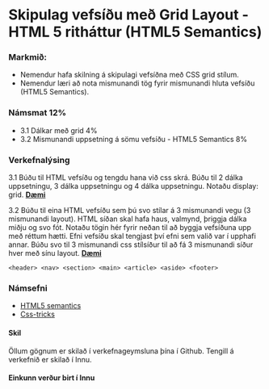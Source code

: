 # Skipulag vefsíðu með Grid Layout - HTML 5 ritháttur (HTML5 Semantics)

### Markmið:

- Nemendur hafa skilning á skipulagi vefsíðna með CSS grid stílum.
- Nemendur læri að nota mismunandi tög fyrir mismunandi hluta vefsíðu (HTML5 Semantics).

### Námsmat 12%

- 3.1 Dálkar með grid 4% 
- 3.2 Mismunandi uppsetning á sömu vefsíðu - HTML5 Semantics 8%

### Verkefnalýsing

3.1 Búðu til HTML vefsíðu og tengdu hana við css skrá.  Búðu til 2 dálka uppsetningu, 3 dálka uppsetningu og 4 dálka uppsetningu.  Notaðu display: grid. [**Dæmi**](https://github.com/vefgrunnur/23-verkefni-s1/blob/main/Verkefni-3/Namsefni-3/verk3_sd.pdf)

3.2 Búðu til eina HTML vefsíðu sem þú svo stílar á 3 mismunandi vegu (3 mismunandi layout).  HTML síðan skal hafa haus, valmynd, þriggja dálka miðju og svo fót.  Notaðu tögin hér fyrir neðan til að byggja vefsíðuna upp með réttum hætti.  Efni vefsíðu skal tengjast því efni sem valið var í upphafi annar.  Búðu svo til 3 mismunandi css stílsíður til að fá 3 mismunandi síður hver með sínu layout.  [**Dæmi**](https://github.com/vefgrunnur/23-verkefni-s1/blob/main/Verkefni-3/Namsefni-3/verk3_sd.pdf)

```
<header> <nav> <section> <main> <article> <aside> <footer> 
```


### Námsefni

* [HTML5 semantics](https://github.com/vefgrunnur/23-verkefni-s1/blob/main/Verkefni-3/semantic.html)
* [Css-tricks](https://css-tricks.com/snippets/css/complete-guide-grid/)

#### Skil

Öllum gögnum er skilað í verkefnageymsluna þína í Github. Tengill á verkefnið er skilað í Innu.

#### Einkunn verður birt í Innu
